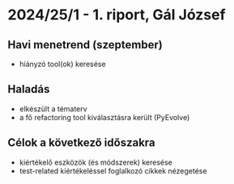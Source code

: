 # 2024/25/1 - 1. riport, Gál József

## Havi menetrend (szeptember)

- hiányzó tool(ok) keresése

## Haladás

- elkészült a tématerv
- a fő refactoring tool kiválasztásra került (PyEvolve)

## Célok a következő időszakra

- kiértékelő eszközök (és módszerek) keresése
- test-related kiértékeléssel foglalkozó cikkek nézegetése
